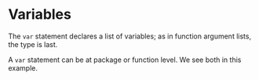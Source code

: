 # Variables

The ```var``` statement declares a list of variables; as in function argument lists, the type is last.

A ```var``` statement can be at package or function level. We see both in this example.
